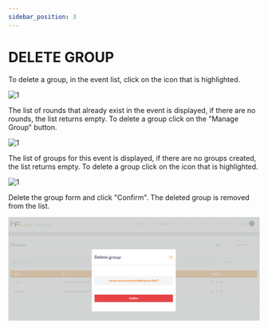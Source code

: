 ```yaml
---
sidebar_position: 3
---
```


# DELETE GROUP

To delete a group, in the event list, click on the icon that is highlighted.

![1](/img/group-create-1.png)

The list of rounds that already exist in the event is displayed, if there are no rounds, the list returns empty.
To delete a group click on the "Manage Group" button.

![1](/img/group-create-2.png)

The list of groups for this event is displayed, if there are no groups created, the list returns empty.
To delete a group click on the icon that is highlighted.

![1](/img/group-update-highlighted-2.png)

Delete the group form and click "Confirm". The deleted group is removed from the list.

![1](/img/group-delete.PNG)